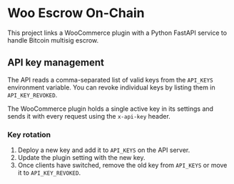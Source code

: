 # Woo Escrow On-Chain

This project links a WooCommerce plugin with a Python FastAPI service to handle Bitcoin multisig escrow.

## API key management

The API reads a comma-separated list of valid keys from the `API_KEYS` environment variable. You can revoke individual keys by listing them in `API_KEY_REVOKED`.

The WooCommerce plugin holds a single active key in its settings and sends it with every request using the `x-api-key` header.

### Key rotation
1. Deploy a new key and add it to `API_KEYS` on the API server.
2. Update the plugin setting with the new key.
3. Once clients have switched, remove the old key from `API_KEYS` or move it to `API_KEY_REVOKED`.
